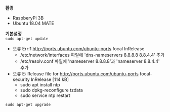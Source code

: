 __환경__   
* RaspberyPi 3B   
* Ubuntu 18.04 MATE   

__기본설정__   
```sudo apt-get update```
* 오류 Err:1 http://ports.ubuntu.com/ubuntu-ports focal InRelease    
  * /etc/network/interfaces 파일에 'dns-nameservers 8.8.8.8 8.8.4.4' 추가   
  * /etc/resolv.conf 파일에 'nameserver 8.8.8.8'과 'nameserver 8.8.4.4' 추가   
* 오류 E: Release file for http://ports.ubuntu.com/ubuntu-ports focal-security InRelease [114 kB]   
  * sudo apt install ntp   
  * sudo dpkg-reconfigure tzdata   
  * sudo service ntp restart   

```sudo apt-get upgrade```
